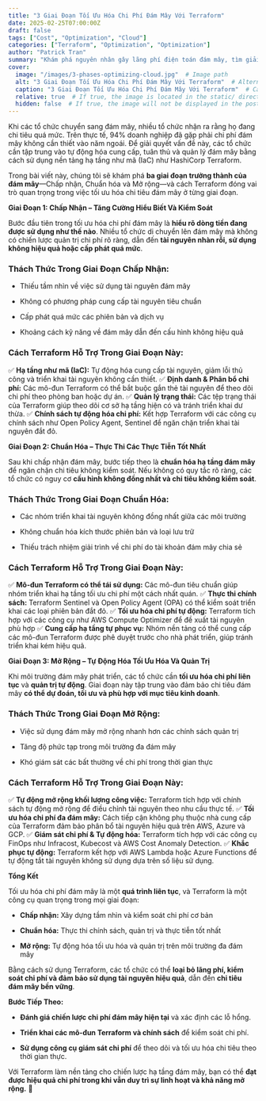 ```yaml
---
title: "3 Giai Đoạn Tối Ưu Hóa Chi Phí Đám Mây Với Terraform"
date: 2025-02-25T07:00:00Z
draft: false
tags: ["Cost", "Optimization", "Cloud"]
categories: ["Terraform", "Optimization", "Optimization"]
author: "Patrick Tran"
summary: "Khám phá nguyên nhân gây lãng phí điện toán đám mây, tìm giải pháp tối ưu hóa chi tiêu và tìm hiểu cách HashiCorp Terraform tối ưu hóa chi tiêu cho điện toán đám mây ở mọi giai đoạn phát triển của tổ chức bạn."
cover:
  image: "/images/3-phases-optimizing-cloud.jpg"  # Image path
  alt: "3 Giai Đoạn Tối Ưu Hóa Chi Phí Đám Mây Với Terraform"  # Alternative text if the image fails to load
  caption: "3 Giai Đoạn Tối Ưu Hóa Chi Phí Đám Mây Với Terraform"  # Caption below the image (optional)
  relative: true  # If true, the image is located in the static/ directory
  hidden: false  # If true, the image will not be displayed in the post, only on the post list
---
```

Khi các tổ chức chuyển sang đám mây, nhiều tổ chức nhận ra rằng họ đang chi tiêu quá mức. Trên thực tế, 94% doanh nghiệp đã gặp phải chi phí đám mây không cần thiết vào năm ngoái. Để giải quyết vấn đề này, các tổ chức cần tập trung vào tự động hóa cung cấp, tuân thủ và quản lý đám mây bằng cách sử dụng nền tảng hạ tầng như mã (IaC) như HashiCorp Terraform.

Trong bài viết này, chúng tôi sẽ khám phá **ba giai đoạn trưởng thành của đám mây**—Chấp nhận, Chuẩn hóa và Mở rộng—và cách Terraform đóng vai trò quan trọng trong việc tối ưu hóa chi tiêu đám mây ở từng giai đoạn.

**Giai Đoạn 1: Chấp Nhận – Tăng Cường Hiểu Biết Và Kiểm Soát**

Bước đầu tiên trong tối ưu hóa chi phí đám mây là **hiểu rõ dòng tiền đang được sử dụng như thế nào**. Nhiều tổ chức di chuyển lên đám mây mà không có chiến lược quản trị chi phí rõ ràng, dẫn đến **tài nguyên nhàn rỗi, sử dụng không hiệu quả hoặc cấp phát quá mức**.

### **Thách Thức Trong Giai Đoạn Chấp Nhận:**

*   Thiếu tầm nhìn về việc sử dụng tài nguyên đám mây
    
*   Không có phương pháp cung cấp tài nguyên tiêu chuẩn
    
*   Cấp phát quá mức các phiên bản và dịch vụ
    
*   Khoảng cách kỹ năng về đám mây dẫn đến cấu hình không hiệu quả
    

### **Cách Terraform Hỗ Trợ Trong Giai Đoạn Này:**

✅ **Hạ tầng như mã (IaC):** Tự động hóa cung cấp tài nguyên, giảm lỗi thủ công và triển khai tài nguyên không cần thiết.
✅ **Định danh & Phân bổ chi phí:** Các mô-đun Terraform có thể bắt buộc gắn thẻ tài nguyên để theo dõi chi phí theo phòng ban hoặc dự án.
✅ **Quản lý trạng thái:** Các tệp trạng thái của Terraform giúp theo dõi cơ sở hạ tầng hiện có và tránh triển khai dư thừa.
✅ **Chính sách tự động hóa chi phí:** Kết hợp Terraform với các công cụ chính sách như Open Policy Agent, Sentinel để ngăn chặn triển khai tài nguyên đắt đỏ.

**Giai Đoạn 2: Chuẩn Hóa – Thực Thi Các Thực Tiễn Tốt Nhất**

Sau khi chấp nhận đám mây, bước tiếp theo là **chuẩn hóa hạ tầng đám mây** để ngăn chặn chi tiêu không kiểm soát. Nếu không có quy tắc rõ ràng, các tổ chức có nguy cơ **cấu hình không đồng nhất và chi tiêu không kiểm soát**.

### **Thách Thức Trong Giai Đoạn Chuẩn Hóa:**

*   Các nhóm triển khai tài nguyên không đồng nhất giữa các môi trường
    
*   Không chuẩn hóa kích thước phiên bản và loại lưu trữ
    
*   Thiếu trách nhiệm giải trình về chi phí do tài khoản đám mây chia sẻ
    

### **Cách Terraform Hỗ Trợ Trong Giai Đoạn Này:**

✅ **Mô-đun Terraform có thể tái sử dụng:** Các mô-đun tiêu chuẩn giúp nhóm triển khai hạ tầng tối ưu chi phí một cách nhất quán.
✅ **Thực thi chính sách:** Terraform Sentinel và Open Policy Agent (OPA) có thể kiểm soát triển khai các loại phiên bản đắt đỏ.
✅ **Tối ưu hóa chi phí tự động:** Terraform tích hợp với các công cụ như AWS Compute Optimizer để đề xuất tài nguyên phù hợp
✅ **Cung cấp hạ tầng tự phục vụ:** Nhóm nền tảng có thể cung cấp các mô-đun Terraform được phê duyệt trước cho nhà phát triển, giúp tránh triển khai kém hiệu quả.

**Giai Đoạn 3: Mở Rộng – Tự Động Hóa Tối Ưu Hóa Và Quản Trị**

Khi môi trường đám mây phát triển, các tổ chức cần **tối ưu hóa chi phí liên tục** và **quản trị tự động**. Giai đoạn này tập trung vào đảm bảo chi tiêu đám mây **có thể dự đoán, tối ưu và phù hợp với mục tiêu kinh doanh**.

### **Thách Thức Trong Giai Đoạn Mở Rộng:**

*   Việc sử dụng đám mây mở rộng nhanh hơn các chính sách quản trị
    
*   Tăng độ phức tạp trong môi trường đa đám mây
    
*   Khó giám sát các bất thường về chi phí trong thời gian thực
    

### **Cách Terraform Hỗ Trợ Trong Giai Đoạn Này:**

✅ **Tự động mở rộng khối lượng công việc:** Terraform tích hợp với chính sách tự động mở rộng để điều chỉnh tài nguyên theo nhu cầu thực tế.
✅ **Tối ưu hóa chi phí đa đám mây:** Cách tiếp cận không phụ thuộc nhà cung cấp của Terraform đảm bảo phân bổ tài nguyên hiệu quả trên AWS, Azure và GCP.
✅ **Giám sát chi phí & Tự động hóa:** Terraform tích hợp với các công cụ FinOps như Infracost, Kubecost và AWS Cost Anomaly Detection.
✅ **Khắc phục tự động:** Terraform kết hợp với AWS Lambda hoặc Azure Functions để tự động tắt tài nguyên không sử dụng dựa trên số liệu sử dụng.

**Tổng Kết**

Tối ưu hóa chi phí đám mây là một **quá trình liên tục**, và Terraform là một công cụ quan trọng trong mọi giai đoạn:

*   **Chấp nhận:** Xây dựng tầm nhìn và kiểm soát chi phí cơ bản
    
*   **Chuẩn hóa:** Thực thi chính sách, quản trị và thực tiễn tốt nhất
    
*   **Mở rộng:** Tự động hóa tối ưu hóa và quản trị trên môi trường đa đám mây
    

Bằng cách sử dụng Terraform, các tổ chức có thể **loại bỏ lãng phí, kiểm soát chi phí và đảm bảo sử dụng tài nguyên hiệu quả**, dẫn đến **chi tiêu đám mây bền vững**.

**Bước Tiếp Theo:**

*   **Đánh giá chiến lược chi phí đám mây hiện tại** và xác định các lỗ hổng.
    
*   **Triển khai các mô-đun Terraform và chính sách** để kiểm soát chi phí.
    
*   **Sử dụng công cụ giám sát chi phí** để theo dõi và tối ưu hóa chi tiêu theo thời gian thực.
    

Với Terraform làm nền tảng cho chiến lược hạ tầng đám mây, bạn có thể **đạt được hiệu quả chi phí trong khi vẫn duy trì sự linh hoạt và khả năng mở rộng.** 🚀